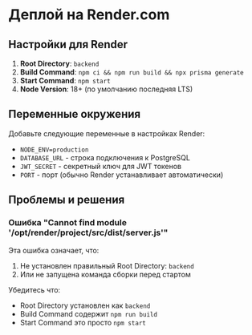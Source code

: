 # Деплой на Render.com

## Настройки для Render

1. **Root Directory**: `backend`
2. **Build Command**: `npm ci && npm run build && npx prisma generate`  
3. **Start Command**: `npm start`
4. **Node Version**: 18+ (по умолчанию последняя LTS)

## Переменные окружения

Добавьте следующие переменные в настройках Render:

- `NODE_ENV=production`
- `DATABASE_URL` - строка подключения к PostgreSQL
- `JWT_SECRET` - секретный ключ для JWT токенов
- `PORT` - порт (обычно Render устанавливает автоматически)

## Проблемы и решения

### Ошибка "Cannot find module '/opt/render/project/src/dist/server.js'"

Эта ошибка означает, что:
1. Не установлен правильный Root Directory: `backend`
2. Или не запущена команда сборки перед стартом

Убедитесь что:
- Root Directory установлен как `backend`
- Build Command содержит `npm run build`
- Start Command это просто `npm start`